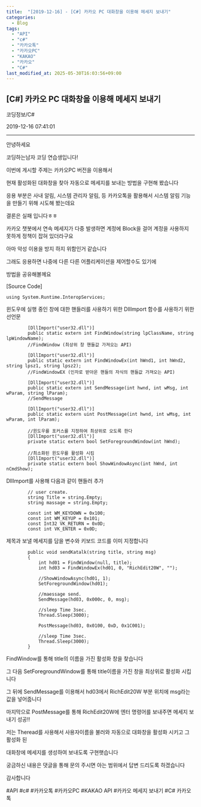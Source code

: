 ```yaml
---
title:  "[2019-12-16] - [C#] 카카오 PC 대화창을 이용해 메세지 보내기"
categories:
  - Blog
tags:
  - "API"
  - "c#"
  - "카카오톡"
  - "카카오PC"
  - "KAKAO"
  - "카카오"
  - "C#"
last_modified_at: 2025-05-30T16:03:56+09:00
---
```


## [C#] 카카오 PC 대화창을 이용해 메세지 보내기

코딩정보/C#

2019-12-16 07:41:01

* * *

안녕하세요

코딩하는남자 코딩 연습생입니다!

이번에 게시할 주제는 카카오PC 버전을 이용해서

현재 활성화된 대화창을 찾아 자동으로 메세지를 보내는 방법을 구현해 봤습니다

응용 부분은 사내 알림, 시스템 관리자 알림, 등 카카오톡을 활용해서 시스템 알림 기능을 만들기 위해 시도해 봤는데요

결론은 실패 입니다ㅎㅎ

카카오 챗봇에서 연속 메세지가 다중 발생하면 계정에 Block을 걸어 계정을 사용하지 못하게 정책이 잡혀 있더라구요

아마 악성 이용을 방지 하지 위함인거 같습니다

그래도 응용하면 나중에 다른 다른 어플리케이션을 제어할수도 있기에

방법을 공유해볼께요

[Source Code]

    
    
    using System.Runtime.InteropServices;

윈도우에 실행 중인 창에 대한 핸들러를 사용하기 위한 DllImport 함수를 사용하기 위한 선언문

    
    
            [DllImport("user32.dll")]
            public static extern int FindWindow(string lpClassName, string lpWindowName);
            //FindWindow (최상위 창 핸들값 가져오는 API)
    
            [DllImport("user32.dll")]
            public static extern int FindWindowEx(int hWnd1, int hWnd2, string lpsz1, string lpsz2);
            //FindWindowEX (인자로 받아온 핸들의 자식의 핸들값 가져오는 API)
    
            [DllImport("user32.dll")]
            public static extern int SendMessage(int hwnd, int wMsg, int wParam, string lParam);
            //SendMessage
    
            [DllImport("user32.dll")]
            public static extern uint PostMessage(int hwnd, int wMsg, int wParam, int lParam);
            
            //윈도우를 포커스를 지정하여 최상위로 오도록 한다
            [DllImport("user32.dll")]
            private static extern bool SetForegroundWindow(int hWnd);
    
            //최소화된 윈도우를 활성화 시킴
            [DllImport("user32.dll")]
            private static extern bool ShowWindowAsync(int hWnd, int nCmdShow);

DllImport를 사용해 다음과 같이 핸들러 추가

    
    
            // user create.
            string Title = string.Empty;
            string massage = string.Empty;
    
            const int WM_KEYDOWN = 0x100;
            const int WM_KEYUP = 0x101;
            const Int32 VK_RETURN = 0x0D;
            const int VK_ENTER = 0x0D;

제목과 보낼 메세지를 담을 변수와 키보드 코드를 이미 지정합니다

    
    
            public void sendKatalk(string title, string msg)
            {
                int hd01 = FindWindow(null, title);
                int hd03 = FindWindowEx(hd01, 0, "RichEdit20W", "");
    
                //ShowWindowAsync(hd01, 1);
                SetForegroundWindow(hd01);
    
                //maessage send.
                SendMessage(hd03, 0x000c, 0, msg);
    
                //sleep Time 3sec.
                Thread.Sleep(3000);
    
                PostMessage(hd03, 0x0100, 0xD, 0x1C001);
    
                //sleep Time 3sec.
                Thread.Sleep(3000);
            }

FindWindow를 통해 title의 이름을 가진 활성화 창을 찾습니다

그 다음 SetForegroundWindow를 통해 title이름을 가진 창을 최상위로 활성화 시킵니다

그 뒤에 SendMessage를 이용해서 hd03에서 RichEdit20W 부분 위치에 msg라는 값을 넣어줍니다

마지막으로 PostMessage를 통해 RichEdit20W에 엔터 명령어를 보내주면 메세지 보내기 성공!!

저는 Theread를 사용해서 사용자이름을 불러와 자동으로 대화창을 활성화 시키고 그 활성화 된

대화창에 메세지를 생성하여 보내도록 구현햇습니다

궁금하신 내용은 댓글을 통해 문의 주시면 아는 범위에서 답변 드리도록 하겠습니다

감사합니다

  

#API #c# #카카오톡 #카카오PC #KAKAO API #카카오 메세지 보내기 #C# 카카오톡

